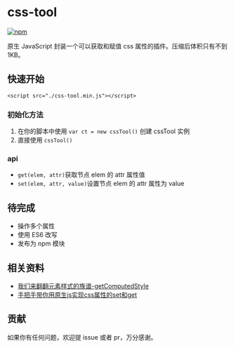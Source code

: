 # css-tool
[![npm](https://img.shields.io/npm/v/npm.svg)]()

原生 JavaScript 封装一个可以获取和赋值 css 属性的插件。压缩后体积只有不到 1KB。

## 快速开始
```
<script src="./css-tool.min.js"></script>
```

### 初始化方法
1. 在你的脚本中使用 `var ct = new cssTool()` 创建 cssTool 实例
2. 直接使用 `cssTool()`

### api
- `get(elem, attr)`获取节点 elem 的 attr 属性值
- `set(elem, attr, value)`设置节点 elem 的 attr 属性为 value

## 待完成
- 操作多个属性
- 使用 ES6 改写
- 发布为 npm 模块

## 相关资料
- [我们来翻翻元素样式的族谱-getComputedStyle](https://xdlrt.github.io/2017/01/30/2017-01-30/)
- [手把手带你用原生js实现css属性的set和get](http://xdlrt.github.io/2017/02/05/2017-02-05)

## 贡献
如果你有任何问题，欢迎提 issue 或者 pr，万分感谢。